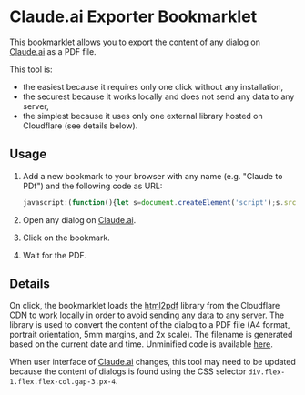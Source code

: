 # Claude.ai Exporter Bookmarklet

This bookmarklet allows you to export the content of any dialog on [Claude.ai](https://claude.ai/) as a PDF file.

This tool is:

- the easiest because it requires only one click without any installation,
- the securest because it works locally and does not send any data to any server,
- the simplest because it uses only one external library hosted on Cloudflare (see details below).

## Usage

1. Add a new bookmark to your browser with any name (e.g. "Claude to PDf") and the following code as URL:

    ```javascript
    javascript:(function(){let s=document.createElement('script');s.src='https://cdnjs.cloudflare.com/ajax/libs/html2pdf.js/0.10.2/html2pdf.bundle.min.js';s.onload=function(){let e=document.querySelector('div.flex-1.flex.flex-col.gap-3.px-4');let t=new Date().toISOString().replace(/[-:T.]/g,'').slice(0,14);html2pdf().set({margin:5,filename:`${t}.pdf`,html2canvas:{scale:2,logging:false},jsPDF:{unit:'mm',format:'a4',orientation:'portrait'}}).from(e).save();};document.body.appendChild(s);})();
    ```

2. Open any dialog on [Claude.ai](https://claude.ai/).
3. Click on the bookmark.
4. Wait for the PDF.

## Details

On click, the bookmarklet loads the [html2pdf](https://github.com/eKoopmans/html2pdf.js) library from the Cloudflare CDN
to work locally in order to avoid sending any data to any server. The library is used to convert the content of the
dialog to a PDF file (A4 format, portrait orientation, 5mm margins, and 2x scale). The filename is generated based on
the current date and time. Unminified code is
available [here](https://github.com/give-me/claude/blob/main/bookmarklet.js).

When user interface of [Claude.ai](https://claude.ai/) changes, this tool may need to be updated because the content
of dialogs is found using the CSS selector `div.flex-1.flex.flex-col.gap-3.px-4`.